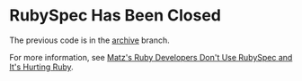 # RubySpec Has Been Closed

The previous code is in the [archive](https://github.com/rubyspec/rubyspec/tree/archive) branch.

For more information, see [Matz's Ruby Developers Don't Use RubySpec and It's
Hurting
Ruby](http://rubini.us/2014/12/31/matz-s-ruby-developers-don-t-use-rubyspec/).
